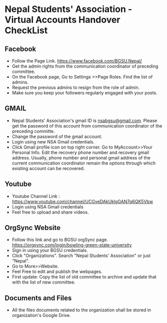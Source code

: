 # Nepal Students' Association - Virtual Accounts Handover CheckList 

## Facebook 
* Follow the Page Link. https://www.facebook.com/BGSU.Nepal/
* Get the admin rights from the communication coordinator of preceding committee. 
* On the Facebook page, Go to Settings >>Page Roles. Find the list of admins. 
* Request the previous admins to resign from the role of admin. 
* Make sure you keep your followers regularly engaged with your posts. 

## GMAIL
* Nepal Students' Association's gmail ID is nsabgsu@gmail.com. Please get the password of this account from communication coordinator of the preceding committe. 
* Change the password of the gmail account. 
* Login using new NSA Gmail credentials. 
* Click Gmail profile icon on top right corner. Go to MyAccount>>Your Personal Info. Edit the recovery phone number and recovery gmail    address. Usually, phone number and personal gmail address of the current communication coordinator remain the options through which existing account can be recovered. 

## Youtube
* Youtube Channel Link : https://www.youtube.com/channel/UCGveDAkUklgGAN7q6QK5Vbw
* Login using NSA Gmail credentials
* Feel free to upload and share videos. 

## OrgSync Website
* Follow this link and go to BGSU orgSync page. https://orgsync.com/login/bowling-green-state-university
* Sign in using your BGSU credentials. 
* Click "Organizations". Search "Nepal Students' Association" or just "Nepal". 
* Go to More>>Website. 
* Feel Free to edit and publish the webpages. 
* First update: Copy the list of old committee to archive and update that with the list of new committee. 

## Documents and Files 
* All the files documents related to the organization shall be stored in organization's Google Drive.   

